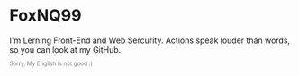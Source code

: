  <h1>FoxNQ99</h1>
 I'm Lerning Front-End and Web Sercurity.
 Actions speak louder than words, so you can look at my GitHub.
 <p style="font-size:10px; color:gray;">Sorry, My English is not good :)</p>

